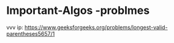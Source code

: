 # Important-Algos -problmes

vvv ip:  https://www.geeksforgeeks.org/problems/longest-valid-parentheses5657/1

